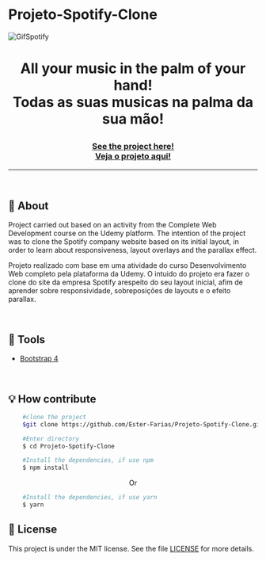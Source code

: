# Projeto-Spotify-Clone
![GifSpotify](https://user-images.githubusercontent.com/103768076/172382100-6fdabe64-5794-44f5-9b54-e925f875a1c0.gif)

<h1 align="center">
<p>All your music in the palm of your hand!<br> 
Todas as suas musicas na palma da sua mão!</p>
</h1>
<h3 align="center"><a href="https://incomparable-nougat-1f33f0.netlify.app/">See the project here!<br>
Veja o projeto aqui!</a></h3>
<hr>

<br>

## 📸 About
Project carried out based on an activity from the Complete Web Development course on the Udemy platform. The intention of the project was to clone the Spotify company website based on its initial layout, in order to learn about responsiveness, layout overlays and the parallax effect.

Projeto realizado com base em uma atividade do curso Desenvolvimento Web completo pela plataforma da Udemy. O intuido do projeto era fazer o clone do site da empresa Spotify arespeito do seu layout inicial, afim de aprender sobre responsividade, sobreposições de layouts e o efeito parallax.

<br> 

## 🔧 Tools

- [Bootstrap 4](https://getbootstrap.com/docs/4.0/getting-started/introduction/)

<br>

## 💡 How contribute

```bash
    #clone the project
    $git clone https://github.com/Ester-Farias/Projeto-Spotify-Clone.git
```

```bash
    #Enter directory
    $ cd Projeto-Spotify-Clone
```

```bash
    #Install the dependencies, if use npm
    $ npm install
```
<p align="center">Or</p>

```bash
    #Install the dependencies, if use yarn
    $ yarn
```

## 📃 License
This project is under the MIT license. See the file [LICENSE](https://github.com/Ester-Farias/Projeto-Spotify-Clone/blob/master/LICENSE) for more details.


